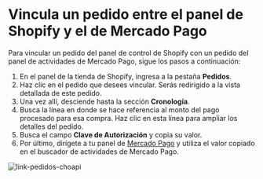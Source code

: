 # Vincula un pedido entre el panel de Shopify y el de Mercado Pago

Para vincular un pedido del panel de control de Shopify con un pedido del panel de actividades de Mercado Pago, sigue los pasos a continuación:

1. En el panel de la tienda de Shopify, ingresa a la pestaña **Pedidos**.
2. Haz clic en el pedido que desees vincular. Serás redirigido a la vista detallada de este pedido.
3. Una vez allí, desciende hasta la sección **Cronología**.
4. Busca la línea en donde se hace referencia al monto del pago procesado para esa compra. Haz clic en esta línea para ampliar los detalles del pedido.
5. Busca el campo **Clave de Autorización** y copia su valor.
6. Por último, dirígete a tu panel de [Mercado Pago](http://mercadopago.com) y utiliza el valor copiado en el buscador de actividades de Mercado Pago. 

![link-pedidos-choapi](shopify/shopify-link-pedidos-es.png)


